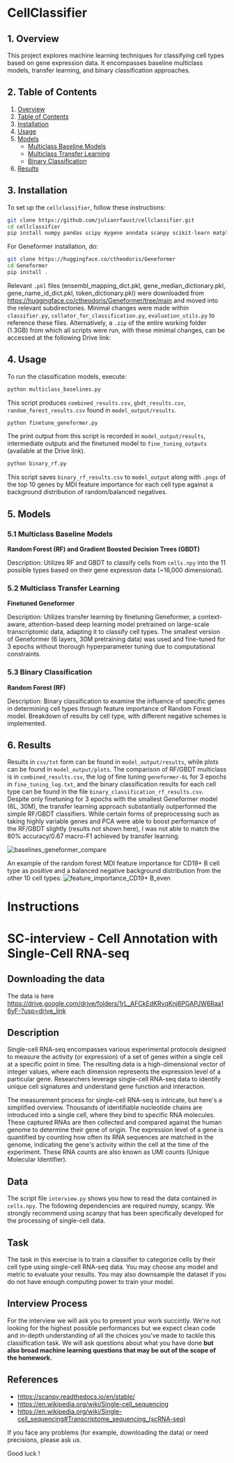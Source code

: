 # CellClassifier

## 1. Overview
This project explores machine learning techniques for classifying cell types based on gene expression data. It encompasses baseline multiclass models, transfer learning, and binary classification approaches.

## 2. Table of Contents
1. [Overview](#1-overview)
2. [Table of Contents](#2-table-of-contents)
3. [Installation](#3-installation)
4. [Usage](#4-usage)
5. [Models](#5-models)
   - [Multiclass Baseline Models](#51-multiclass-baseline-models)
   - [Multiclass Transfer Learning](#52-multiclass-transfer-learning)
   - [Binary Classification](#53-binary-classification)
6. [Results](#6-results)

## 3. Installation
To set up the `cellclassifier`, follow these instructions:

```bash
git clone https://github.com/julianrfaust/cellclassifier.git
cd cellclassifier
pip install numpy pandas scipy mygene anndata scanpy scikit-learn matplotlib seaborn tqdm
```

For Geneformer installation, do:

```bash
git clone https://huggingface.co/ctheodoris/Geneformer
cd Geneformer
pip install .
```

Relevant `.pkl` files (ensembl_mapping_dict.pkl, gene_median_dictionary.pkl, gene_name_id_dict.pkl, token_dictionary.pkl) were downloaded from https://huggingface.co/ctheodoris/Geneformer/tree/main and moved into the relevant subdirectories. Minimal changes were made within `classifier.py`, `collator_for_classification.py`, `evaluation_utils.py` to reference these files. Alternatively, a `.zip` of the entire working folder (1.3GB) from which all scripts were run, with these minimal changes, can be accessed at the following Drive link:

## 4. Usage
To run the classification models, execute:

```bash
python multiclass_baselines.py
```
This script produces `combined_results.csv`, `gbdt_results.csv`, `random_forest_results.csv` found in `model_output/results`.

```bash
python finetune_geneformer.py
```
The print output from this script is recorded in `model_output/results`, intermediate outputs and the finetuned model to `fine_tuning_outputs` (available at the Drive link). 

```bash
python binary_rf.py
```
This script saves `binary_rf_results.csv` to `model_output` along with `.pngs` of the top 10 genes by MDI feature importance for each cell type against a background distribution of random/balanced negatives.

## 5. Models

### 5.1 Multiclass Baseline Models
**Random Forest (RF) and Gradient Boosted Decision Trees (GBDT)**

Description: Utilizes RF and GBDT to classify cells from `cells.npy` into the 11 possible types based on their gene expression data (~16,000 dimensional).

### 5.2 Multiclass Transfer Learning
**Finetuned Geneformer**

Description: Utilizes transfer learning by finetuning Geneformer, a context-aware, attention-based deep learning model pretrained on large-scale transcriptomic data, adapting it to classify cell types. The smallest version of Geneformer (6 layers, 30M pretraining data) was used and fine-tuned for 3 epochs without thorough hyperparameter tuning due to computational constraints.

### 5.3 Binary Classification
**Random Forest (RF)**

Description: Binary classification to examine the influence of specific genes in determining cell types through feature importance of Random Forest model. Breakdown of results by cell type, with different negative schemes is implemented.

## 6. Results
Results in `csv/txt` form can be found in `model_output/results`, while plots can be found in `model_output/plots`. The comparison of RF/GBDT multiclass is in `combined_results.csv`, the log of fine tuning `geneformer-6L` for 3 epochs in `fine_tuning_log.txt`, and the binary classification results for each cell type can be found in the file `binary_classification_rf_results.csv`. Despite only finetuning for 3 epochs with the smallest Geneformer model (6L, 30M), the transfer learning approach substantially outperformed the simple RF/GBDT classifiers. While certain forms of preprocessing such as taking highly variable genes and PCA were able to boost performance of the RF/GBDT slightly (results not shown here), I was not able to match the 80% accuracy/0.67 macro-F1 achieved by transfer learning.

![baselines_geneformer_compare](https://github.com/user-attachments/assets/70dd6031-f534-4904-87e3-b84eb2f922a5)

An example of the random forest MDI feature importance for CD19+ B cell type as positive and a balanced negative background distribution from the other 10 cell types:
![feature_importance_CD19+ B_even](https://github.com/user-attachments/assets/8b0ab0d0-ef74-455e-b992-9fa0250dae10)

# Instructions
# SC-interview - Cell Annotation with Single-Cell RNA-seq

## Downloading the data

The data is here https://drive.google.com/drive/folders/1rL_AFCkEdKRvqKnj6PGAPJW6Raa16yF-?usp=drive_link

## Description

Single-cell RNA-seq encompasses various experimental protocols designed to measure the activity (or expression) of a set of genes within a single cell at a specific point in time. The resulting data is a high-dimensional vector of integer values, where each dimension represents the expression level of a particular gene. Researchers leverage single-cell RNA-seq data to identify unique cell signatures and understand gene function and interaction.

The measurement process for single-cell RNA-seq is intricate, but here's a simplified overview. Thousands of identifiable nucleotide chains are introduced into a single cell, where they bind to specific RNA molecules. These captured RNAs are then collected and compared against the human genome to determine their gene of origin. The expression level of a gene is quantified by counting how often its RNA sequences are matched in the genome, indicating the gene's activity within the cell at the time of the experiment. These RNA counts are also known as UMI counts (Unique Molecular Identifier).

## Data

The script file `interview.py` shows you how to read the data contained in `cells.npy`. The following dependencies are required numpy, scanpy. We strongly recommend using scanpy that has been specifically developed for the processing of single-cell data.

## Task

The task in this exercise is to train a classifier to categorize cells by their cell type using single-cell RNA-seq data. You may choose any model and metric to evaluate your results. You may also downsample the dataset if you do not have enough computing power to train your model. 

## Interview Process

For the interview we will ask you to present your work succintly. We're not looking for the highest possible performances but we expect clean code and in-depth understanding of all the choices you've made to tackle this classification task. We will ask questions about what you have done **but also broad machine learning questions that may be out of the scope of the homework.**

## References

- https://scanpy.readthedocs.io/en/stable/
- https://en.wikipedia.org/wiki/Single-cell_sequencing
- https://en.wikipedia.org/wiki/Single-cell_sequencing#Transcriptome_sequencing_(scRNA-seq)

If you face any problems (for example, downloading the data) or need precisions, please ask us. 

Good luck ! 



